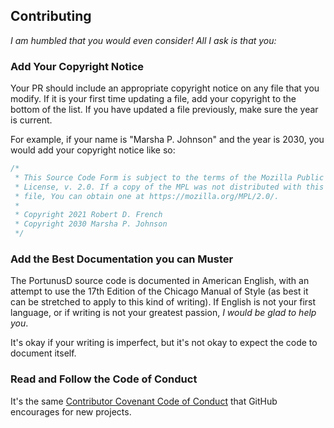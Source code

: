 ## Contributing
*I am humbled that you would even consider! All I ask is that you:*


### Add Your Copyright Notice
Your PR should include an appropriate copyright notice on any file that you
modify. If it is your first time updating a file, add your copyright to the
bottom of the list. If you have updated a file previously, make sure the year is
current.

For example, if your name is "Marsha P. Johnson" and the year is 2030, you would
add your copyright notice like so:

```rust
/* 
 * This Source Code Form is subject to the terms of the Mozilla Public
 * License, v. 2.0. If a copy of the MPL was not distributed with this
 * file, You can obtain one at https://mozilla.org/MPL/2.0/.
 *
 * Copyright 2021 Robert D. French
 * Copyright 2030 Marsha P. Johnson
 */
```


### Add the Best Documentation you can Muster
The PortunusD source code is documented in American English, with an attempt to
use the 17th Edition of the Chicago Manual of Style (as best it can be stretched
to apply to this kind of writing). If English is not your first language, or if
writing is not your greatest passion, *I would be glad to help you*.

It's okay if your writing is imperfect, but it's not okay to expect the code to 
document itself.


### Read and Follow the Code of Conduct
It's the same [Contributor Covenant Code of Conduct](CODE_OF_CONDUCT.md) that
GitHub encourages for new projects.

